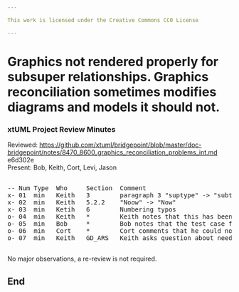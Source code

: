 ```yaml
---

This work is licensed under the Creative Commons CC0 License

---
```


# Graphics not rendered properly for subsuper relationships. Graphics reconciliation sometimes modifies diagrams and models it should not.
### xtUML Project Review Minutes

Reviewed:  https://github.com/xtuml/bridgepoint/blob/master/doc-bridgepoint/notes/8470_8600_graphics_reconciliation_problems_int.md e6d302e  
Present:  Bob, Keith, Cort, Levi, Jason  

<pre>

-- Num Type  Who     Section  Comment
x- 01  min   Keith   3        paragraph 3 "suptype" -> "subtype"
x- 02  min   Keith   5.2.2    "Noow" -> "Now"
x- 03  min   Ketih   6        Numbering typos
o- 04  min   Keith   *        Keith notes that this has been promoted and tests 7.1 and 7.2 passed
o- 05  min   Bob     *        Bob notes that the test case from Levis branch works
o- 06  min   Cort    *        Cort comments that he could not reproduce the issue on Windows
o- 07  min   Keith   GD_ARS   Keith asks question about need for "not empty" versus "not_empty". Cort acknowleges that both exist, notes that "not_empty" is one operation while "not empty" is two. 

</pre>
   
No major observations, a re-review is not required.


End
---

